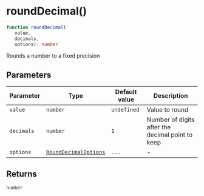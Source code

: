 # roundDecimal()

```ts
function roundDecimal(
   value, 
   decimals, 
   options): number
```

Rounds a number to a fixed precision

## Parameters

| Parameter | Type | Default value | Description |
| ------ | ------ | ------ | ------ |
| `value` | `number` | `undefined` | Value to round |
| `decimals` | `number` | `1` | Number of digits after the decimal point to keep |
| `options` | [`RoundDecimalOptions`](../interfaces/RoundDecimalOptions.md) | `...` | - |

## Returns

`number`
